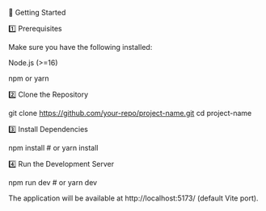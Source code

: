 🚀 Getting Started

1️⃣ Prerequisites

Make sure you have the following installed:

Node.js (>=16)

npm or yarn

2️⃣ Clone the Repository

git clone https://github.com/your-repo/project-name.git
cd project-name

3️⃣ Install Dependencies

npm install  # or yarn install

4️⃣ Run the Development Server

npm run dev  # or yarn dev

The application will be available at http://localhost:5173/ (default Vite port).
